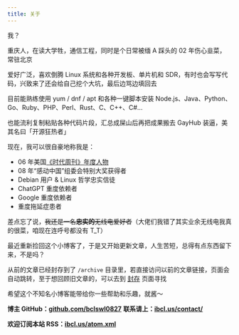 ```yaml
---
title: 关于
---
```


我？

重庆人，在读大学牲，通信工程，同时是个日常被缅 A 踩头的 02 年伤心韭菜，常驻北京

爱好广泛，喜欢倒腾 Linux 系统和各种开发板、单片机和 SDR，有时也会写写代码，兴致来了还会给自己挖个大坑，最后边骂边填回去

目前能熟练使用 yum / dnf / apt 和各种一键脚本安装 Node.js、Java、Python、Go、Ruby、PHP、Perl、Rust、C、C++、C#...

也能流利复制粘贴各种代码片段，汇总成屎山后再把成果搬去 GayHub 装逼，美其名曰「开源狂热者」

现在，我可以很自豪地称我是：

 - 06 年美国[《时代周刊》年度人物](https://en.wikipedia.org/wiki/You_%28Time_Person_of_the_Year%29)
 - 08 年“感动中国”组委会特别大奖获得者
 - Debian 用户 & Linux 哲学忠实信徒
 - ChatGPT 重度依赖者
 - Google 重度依赖者
 - 重度拖延症患者

差点忘了说，~~我还是一名**忠实的**无线电爱好者~~（大佬们我错了其实业余无线电我真的很菜，咱现在连呼号都没有 T_T）

最近重新捡回这个小博客了，于是又开始更新文章，人生苦短，总得有点东西留下来，不是吗？

从前的文章已经封存到了 `/archive` 目录里，若直接访问以前的文章链接，页面会自动跳转，至于想回顾旧文章的，可以去到 [封存](/archive) 页面寻找

希望这个不知名小博客能带给你一些帮助和乐趣，就酱～

**博主 GitHub：[github.com/bclswl0827](https://github.com/bclswl0827)**
**联系请上：[ibcl.us/contact/](https://ibcl.us/contact/)**

**欢迎订阅本站 RSS：[ibcl.us/atom.xml](https://ibcl.us/atom.xml)**
